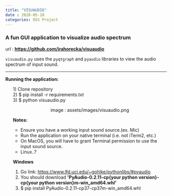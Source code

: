 ```yaml
---
title: "VISUAUDIO"
date : 2020-05-18
categories: OSS Project
---
```


### A fun GUI application to visualize audio spectrum
url : <b>https://github.com/irahorecka/visuaudio</b>

```visuaudio.py``` uses the ```pyqtgraph``` and ```pyaudio``` libraries to view the audio spectrum of input sound.

<hr>

<b>Running the application:</b>
<ul>
1) Clone repository <br>
2) $ pip install -r requirements.txt<br>
3) $ python visuaudio.py
<br>


<p align="center">
image : assets/images/visuaudio.png
</p>
<b>Notes:</b>
<ul>
<li>Ensure you have a working input sound source.(ex. Mic)</li>
<li>Run the application on your native terminal (i.e. not iTerm2, etc.)</li>
<li>On MacOS, you will have to grant Terminal permission to use the input sound source.</li>
<li>Linux..?</li>
</ul>

<b>Windows</b>
1) Go link: https://www.lfd.uci.edu/~gohlke/pythonlibs/#pyaudio<br>
2) You should download <b>'PyAudio-0.2.11-cp{your python version}-cp{your python version}m-win_amd64.whl'</b><br>
3) $ pip install PyAudio-0.2.11-cp37-cp37m-win_amd64.whl</li>
